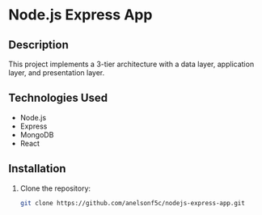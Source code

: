 # Node.js Express App

## Description
This project implements a 3-tier architecture with a data layer, application layer, and presentation layer.

## Technologies Used
- Node.js
- Express
- MongoDB
- React

## Installation
1. Clone the repository:
   ```bash
   git clone https://github.com/anelsonf5c/nodejs-express-app.git
